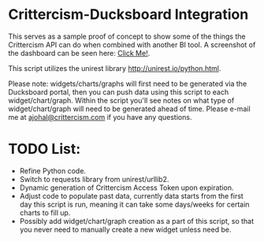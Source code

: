 Crittercism-Ducksboard Integration
======================

This serves as a sample proof of concept to show some of the things the Crittercism API can do when combined with another BI tool. A screenshot of the dashboard can be seen here: [Click Me!](http://i.imgur.com/BK6bxH1.png).

This script utilizes the unirest library http://unirest.io/python.html. 

Please note: widgets/charts/graphs will first need to be generated via the Ducksboard portal, then you can push data using this script to each widget/chart/graph. Within the script you'll see notes on what type of widget/chart/graph will need to be generated ahead of time. Please e-mail me at ajohal@crittercism.com if you have any questions.


TODO List:
======================
* Refine Python code.
* Switch to requests library from unirest/urllib2.
* Dynamic generation of Crittercism Access Token upon expiration.
* Adjust code to populate past data, currently data starts from the first day this script is run, meaning it can take some days/weeks for certain charts to fill up.
* Possibly add widget/chart/graph creation as a part of this script, so that you never need to manually create a new widget unless need be.
